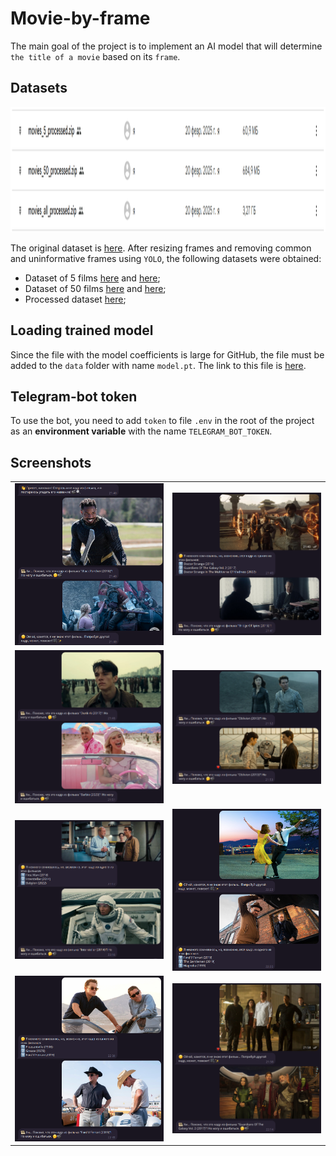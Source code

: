 # Movie-by-frame

The main goal of the project is to implement an AI model that will determine `the title of a movie` based on its `frame`.

## Datasets

<img src="images/dataset_screen.png" width="1000" height="200" alt="">

The original dataset is [here](https://drive.google.com/file/d/1F3LXcQa8zeuJ7F963i4xr2FRGyIM70Cd/view?usp=sharing). After resizing frames and removing common and uninformative frames using `YOLO`, the following datasets were obtained:

* Dataset of 5 films [here](https://drive.google.com/file/d/1fVZGS58fs-yL5huS6ndM1XP6cq-PAGd8/view?usp=sharing) and [here](https://drive.google.com/file/d/19Qa3092ABX9rybKuyI8QLnE036DOf_Zo/view?usp=sharing);
* Dataset of 50 films [here](https://drive.google.com/file/d/1--6Q00HBevQp6shgiQMf9bvdIcP5i-e7/view?usp=sharing) and [here](https://drive.google.com/file/d/1-6OdfVbgSnfkzpY7JXLYU2sSOM5LDrjE/view?usp=sharing);
* Processed dataset [here](https://drive.google.com/file/d/1-AfgwyKszlHKuAUeqrApnq5A844IcIuR/view?usp=sharing);

## Loading trained model

Since the file with the model coefficients is large for GitHub, the file must be added to the `data` folder with name `model.pt`. The link to this file is [here](https://drive.google.com/file/d/1gawz7Cv1EdS1zssKy1MNO_8IfCpT2txi/view?usp=sharing).

## Telegram-bot token

To use the bot, you need to add `token` to file `.env` in the root of the project as an **environment variable** with the name `TELEGRAM_BOT_TOKEN`.

## Screenshots 

<table>
  <tr>
    <td><img src="images/screen_1.png" width="400"></td>
    <td><img src="images/screen_2.png" width="400"></td>
  </tr>
  <tr>
    <td><img src="images/screen_3.png" width="400"></td>
    <td><img src="images/screen_4.png" width="400"></td>
  </tr>
  <tr>
    <td><img src="images/screen_5.png" width="400"></td>
    <td><img src="images/screen_6.png" width="400"></td>
  </tr>
  <tr>
    <td><img src="images/screen_7.png" width="400"></td>
    <td><img src="images/screen_8.png" width="400"></td>
  </tr>
</table>
